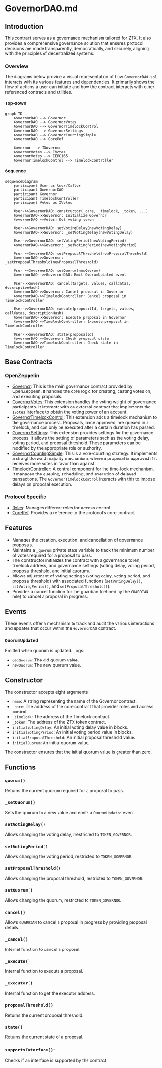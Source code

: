 # GovernorDAO.md

## Introduction
This contract serves as a governance mechanism tailored for ZTX. It also provides a comprehensive governance solution that ensures protocol decisions are made transparently, democratically, and securely, aligning with the principles of decentralized systems.

### Overview
The diagrams below provide a visual representation of how `GovernorDAO.sol` interacts with its various features and dependencies. It primarily shows the flow of actions a user can initiate and how the contract interacts with other referenced contracts and utilities.

#### Top-down
```mermaid
graph TD
    GovernorDAO --> Governor
    GovernorDAO --> GovernorVotes
    GovernorDAO --> GovernorTimelockControl
    GovernorDAO --> GovernorSettings
    GovernorDAO --> GovernorCountingSimple
    GovernorDAO --> CoreRef
    
    Governor --> IGovernor
    GovernorVotes --> IVotes
    GovernorVotes --> IERC165
    GovernorTimelockControl --> TimelockController
```

#### Sequence
```mermaid
sequenceDiagram
    participant User as User/Caller
    participant GovernorDAO
    participant Governor
    participant TimelockController
    participant Votes as IVotes

    User->>GovernorDAO: constructor(_core, _timelock, _token, ...)
    GovernorDAO->>Governor: Initialize Governor
    GovernorDAO->>Votes: Set voting token
    
    User->>GovernorDAO: setVotingDelay(newVotingDelay)
    GovernorDAO->>Governor: _setVotingDelay(newVotingDelay)

    User->>GovernorDAO: setVotingPeriod(newVotingPeriod)
    GovernorDAO->>Governor: _setVotingPeriod(newVotingPeriod)

    User->>GovernorDAO: setProposalThreshold(newProposalThreshold)
    GovernorDAO->>Governor: _setProposalThreshold(newProposalThreshold)

    User->>GovernorDAO: setQuorum(newQuorum)
    GovernorDAO-->>GovernorDAO: Emit QuorumUpdated event

    User->>GovernorDAO: cancel(targets, values, calldatas, descriptionHash)
    GovernorDAO->>Governor: Cancel proposal in Governor
    GovernorDAO->>TimelockController: Cancel proposal in TimelockController

    User->>GovernorDAO: execute(proposalId, targets, values, calldatas, descriptionHash)
    GovernorDAO->>Governor: Execute proposal in Governor
    GovernorDAO->>TimelockController: Execute proposal in TimelockController

    User->>GovernorDAO: state(proposalId)
    GovernorDAO->>Governor: Check proposal state
    GovernorDAO->>TimelockController: Check state in TimelockController
```

## Base Contracts
### OpenZeppelin
- [Governor](): This is the main governance contract provided by OpenZeppelin. It handles the core logic for creating, casting votes on, and executing proposals.
- [GovernorVotes](): This extension handles the voting weight of governance participants. It interacts with an external contract that implements the `IVotes` interface to obtain the voting power of an account.
- [GovernorTimelockControl](): This extension adds a timelock mechanism to the governance process. Proposals, once approved, are queued in a timelock, and can only be executed after a certain duration has passed.
- [GovernorSettings](): This extension provides settings for the governance process. It allows the setting of parameters such as the voting delay, voting period, and proposal threshold. These parameters can be modified by the appropriate role or authority.
- [GovernorCountingSimple](): This is a vote-counting strategy. It implements a straightforward majority mechanism, where a proposal is approved if it receives more votes in favor than against.
- [TimelockController](): A central component for the time-lock mechanism. It manages the queuing, scheduling, and execution of delayed transactions. The `GovernorTimelockControl` interacts with this to impose delays on proposal execution.
### Protocol Specific
- [Roles](https://github.com/ZTX-Foundation/tuxedo/blob/develop/src/core/Roles.sol): Manages different roles for access control.
- [CoreRef](https://github.com/ZTX-Foundation/tuxedo/blob/develop/src/refs/CoreRef.sol): Provides a reference to the protocol's core contract.

## Features
- Manages the creation, execution, and cancellation of governance proposals.
- Maintains a `_quorum` private state variable to track the minimum number of votes required for a proposal to pass.
- The constructor initializes the contract with a governance token, timelock address, and governance settings (voting delay, voting period, proposal threshold, and initial quorum).
- Allows adjustment of voting settings (voting delay, voting period, and proposal threshold) with associated functions (`setVotingDelay()`, `setVotingPeriod()`, and `setProposalThreshold()`).
- Provides a cancel function for the guardian (defined by the `GUARDIAN` role) to cancel a proposal in progress.

## Events
These events offer a mechanism to track and audit the various interactions and updates that occur within the `GovernorDAO` contract.

### `QuorumUpdated`
Emitted when quorum is updated.
Logs:
- `oldQuorum`: The old quorum value.
- `newQuorum`: The new quorum value.

## Constructor
The constructor accepts eight arguments:

- `name`: A string representing the name of the Governor contract.
- `_core`: The address of the core contract that provides roles and access control.
- `_timelock`: The address of the Timelock contract.
- `_token`: The address of the ZTX token contract.
- `initialVotingDelay`: An initial voting delay value in blocks.
- `initialVotingPeriod`: An initial voting period value in blocks.
- `initialProposalThreshold`: An initial proposal threshold value.
- `initialQuorum`: An initial quorum value.

The constructor ensures that the initial quorum value is greater than zero.

## Functions
### `quorum()`
Returns the current quorum required for a proposal to pass.

### `_setQuorum()`
Sets the quorum to a new value and emits a `QuorumUpdated` event.

### `setVotingDelay()`
Allows changing the voting delay, rrestricted to `TOKEN_GOVERNOR`.

### `setVotingPeriod()`
Allows changing the voting period, restricted to `TOKEN_GOVERNOR`.

### `setProposalThreshold()`
Allows changing the proposal threshold, restricted to `TOKEN_GOVERNOR`.

### `setQuorum()`
Allows changing the quorum, restricted to `TOKEN_GOVERNOR`.

### `cancel()`
Allows `GUARDIAN` to cancel a proposal in progress by providing proposal details.

### `_cancel()`
Internal function to cancel a proposal.

### `_execute()`
Internal function to execute a proposal.

### `_executor()`
Internal function to get the executor address.

### `proposalThreshold()`
Returns the current proposal threshold.

### `state()`
Returns the current state of a proposal.

### `supportsInterface()`:
Checks if an interface is supported by the contract.
